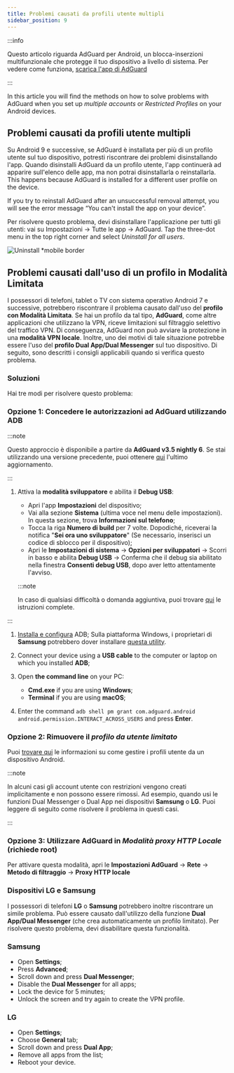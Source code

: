 ```yaml
---
title: Problemi causati da profili utente multipli
sidebar_position: 9
---
```


:::info

Questo articolo riguarda AdGuard per Android, un blocca-inserzioni multifunzionale che protegge il tuo dispositivo a livello di sistema. Per vedere come funziona, [scarica l'app di AdGuard](https://agrd.io/download-kb-adblock)

:::

In this article you will find the methods on how to solve problems with AdGuard when you set up *multiple accounts* or *Restricted Profiles* on your Android devices.

## Problemi causati da profili utente multipli

Su Android 9 e successive, se AdGuard è installata per più di un profilo utente sul tuo dispositivo, potresti riscontrare dei problemi disinstallando l'app. Quando disinstalli AdGuard da un profilo utente, l'app continuerà ad apparire sull'elenco delle app, ma non potrai disinstallarla o reinstallarla. This happens because AdGuard is installed for a different user profile on the device.

If you try to reinstall AdGuard after an unsuccessful removal attempt, you will see the error message “You can't install the app on your device”.

Per risolvere questo problema, devi disinstallare l'applicazione per tutti gli utenti: vai su Impostazioni → Tutte le app → AdGuard. Tap the three-dot menu in the top right corner and select *Uninstall for all users*.

![Uninstall *mobile border](https://cdn.adtidy.org/blog/new/tu49hmultiple_users.png)

## Problemi causati dall'uso di un profilo in Modalità Limitata

I possessori di telefoni, tablet o TV con sistema operativo Android 7 e successive, potrebbero riscontrare il problema causato dall'uso del **profilo con Modalità Limitata**. Se hai un profilo da tal tipo, **AdGuard**, come altre applicazioni che utilizzano la VPN, riceve limitazioni sul filtraggio selettivo del traffico VPN. Di conseguenza, AdGuard non può avviare la protezione in una **modalità VPN locale**. Inoltre, uno dei motivi di tale situazione potrebbe essere l'uso del **profilo Dual App/Dual Messenger** sul tuo dispositivo. Di seguito, sono descritti i consigli applicabili quando si verifica questo problema.

### Soluzioni

Hai tre modi per risolvere questo problema:

### Opzione 1: Concedere le autorizzazioni ad AdGuard utilizzando ADB

:::note

Questo approccio è disponibile a partire da **AdGuard v3.5 nightly 6**. Se stai utilizzando una versione precedente, puoi ottenere [qui](https://adguard.com/adguard-android/overview.html) l'ultimo aggiornamento.

:::

1. Attiva la **modalità sviluppatore** e abilita il **Debug USB**:

    - Apri l'app **Impostazioni** del dispositivo;
    - Vai alla sezione **Sistema** (ultima voce nel menu delle impostazioni). In questa sezione, trova **Informazioni sul telefono**;
    - Tocca la riga **Numero di build** per 7 volte. Dopodiché, riceverai la notifica "**Sei ora uno sviluppatore**" (Se necessario, inserisci un codice di sblocco per il dispositivo);
    - Apri le **Impostazioni di sistema** → **Opzioni per sviluppatori** → Scorri in basso e abilita **Debug USB** → Conferma che il debug sia abilitato nella finestra **Consenti debug USB**, dopo aver letto attentamente l'avviso.

    :::note

    In caso di qualsiasi difficoltà o domanda aggiuntiva, puoi trovare [qui](https://developer.android.com/studio/debug/dev-options) le istruzioni complete.


:::

1. [Installa e configura](https://www.xda-developers.com/install-adb-windows-macos-linux/) ADB; Sulla piattaforma Windows, i proprietari di **Samsung** potrebbero dover installare [questa utility](https://developer.samsung.com/mobile/android-usb-driver.html).

1. Connect your device using a **USB cable** to the computer or laptop on which you installed **ADB**;

1. Open **the command line** on your PC:

    - **Cmd.exe** if you are using **Windows**;
    - **Terminal** if you are using **macOS**;

1. Enter the command `adb shell pm grant com.adguard.android android.permission.INTERACT_ACROSS_USERS` and press **Enter**.

### Opzione 2: Rimuovere il *profilo da utente limitato*

Puoi [trovare qui](https://support.google.com/a/answer/6223444?hl=en) le informazioni su come gestire i profili utente da un dispositivo Android.

:::note

In alcuni casi gli account utente con restrizioni vengono creati implicitamente e non possono essere rimossi. Ad esempio, quando usi le funzioni Dual Messenger o Dual App nei dispositivi **Samsung** o **LG**. Puoi leggere di seguito come risolvere il problema in questi casi.

:::

### Opzione 3: Utilizzare AdGuard in *Modalità proxy HTTP Locale* (richiede root)

Per attivare questa modalità, apri le **Impostazioni AdGuard** → **Rete** → **Metodo di filtraggio** → **Proxy HTTP locale**

### Dispositivi LG e Samsung

I possessori di telefoni **LG** o **Samsung** potrebbero inoltre riscontrare un simile problema. Può essere causato dall'utilizzo della funzione **Dual App/Dual Messenger** (che crea automaticamente un profilo limitato). Per risolvere questo problema, devi disabilitare questa funzionalità.

### Samsung

- Open **Settings**;
- Press **Advanced**;
- Scroll down and press **Dual Messenger**;
- Disable the **Dual Messenger** for all apps;
- Lock the device for 5 minutes;
- Unlock the screen and try again to create the VPN profile.

### LG

- Open **Settings**;
- Choose **General** tab;
- Scroll down and press **Dual App**;
- Remove all apps from the list;
- Reboot your device.
